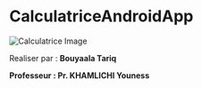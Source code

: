 # CalculatriceAndroidApp

  ![Calculatrice Image](https://i.ibb.co/t2kr3VW/calculatrice.png)

<p>Realiser par : <strong>Bouyaala Tariq<strong></p>
<p>Professeur : <strong>Pr. KHAMLICHI Youness <strong></p>
